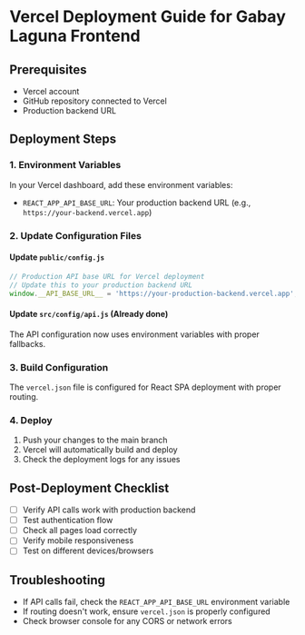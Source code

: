 # Vercel Deployment Guide for Gabay Laguna Frontend

## Prerequisites
- Vercel account
- GitHub repository connected to Vercel
- Production backend URL

## Deployment Steps

### 1. Environment Variables
In your Vercel dashboard, add these environment variables:
- `REACT_APP_API_BASE_URL`: Your production backend URL (e.g., `https://your-backend.vercel.app`)

### 2. Update Configuration Files

#### Update `public/config.js`
```javascript
// Production API base URL for Vercel deployment
// Update this to your production backend URL
window.__API_BASE_URL__ = 'https://your-production-backend.vercel.app';
```

#### Update `src/config/api.js` (Already done)
The API configuration now uses environment variables with proper fallbacks.

### 3. Build Configuration
The `vercel.json` file is configured for React SPA deployment with proper routing.

### 4. Deploy
1. Push your changes to the main branch
2. Vercel will automatically build and deploy
3. Check the deployment logs for any issues

## Post-Deployment Checklist
- [ ] Verify API calls work with production backend
- [ ] Test authentication flow
- [ ] Check all pages load correctly
- [ ] Verify mobile responsiveness
- [ ] Test on different devices/browsers

## Troubleshooting
- If API calls fail, check the `REACT_APP_API_BASE_URL` environment variable
- If routing doesn't work, ensure `vercel.json` is properly configured
- Check browser console for any CORS or network errors

